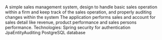 A simple sales management system, design to handle basic sales operation within a firm and keep track of the sales operation, and properly auditing changes within the system
The application performs sales and account for sales detail like revenue, product performance and sales persons performance.
Technologies:
Spring security for authentication
JpaEntityAuditing
PostgreSQL database
